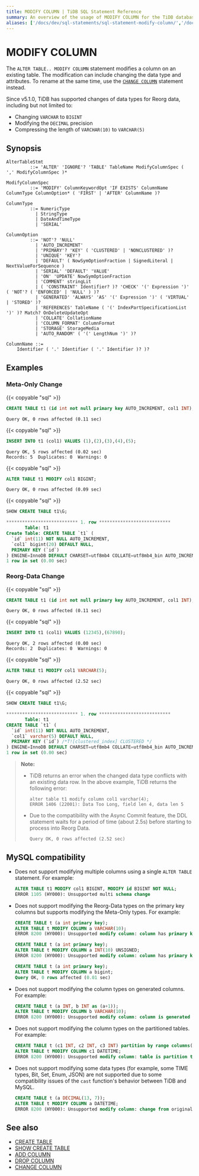 ```yaml
---
title: MODIFY COLUMN | TiDB SQL Statement Reference
summary: An overview of the usage of MODIFY COLUMN for the TiDB database.
aliases: ['/docs/dev/sql-statements/sql-statement-modify-column/','/docs/dev/reference/sql/statements/modify-column/']
---
```


# MODIFY COLUMN

The `ALTER TABLE.. MODIFY COLUMN` statement modifies a column on an existing table. The modification can include changing the data type and attributes. To rename at the same time, use the [`CHANGE COLUMN`](/sql-statements/sql-statement-change-column.md) statement instead.

Since v5.1.0, TiDB has supported changes of data types for Reorg data, including but not limited to:

- Changing `VARCHAR` to `BIGINT`
- Modifying the `DECIMAL` precision
- Compressing the length of `VARCHAR(10)` to `VARCHAR(5)`

## Synopsis

```ebnf+diagram
AlterTableStmt
         ::= 'ALTER' 'IGNORE'? 'TABLE' TableName ModifyColumnSpec ( ',' ModifyColumnSpec )*

ModifyColumnSpec
         ::= 'MODIFY' ColumnKeywordOpt 'IF EXISTS' ColumnName ColumnType ColumnOption* ( 'FIRST' | 'AFTER' ColumnName )?

ColumnType
         ::= NumericType
           | StringType
           | DateAndTimeType
           | 'SERIAL'

ColumnOption
         ::= 'NOT'? 'NULL'
           | 'AUTO_INCREMENT'
           | 'PRIMARY'? 'KEY' ( 'CLUSTERED' | 'NONCLUSTERED' )?
           | 'UNIQUE' 'KEY'?
           | 'DEFAULT' ( NowSymOptionFraction | SignedLiteral | NextValueForSequence )
           | 'SERIAL' 'DEFAULT' 'VALUE'
           | 'ON' 'UPDATE' NowSymOptionFraction
           | 'COMMENT' stringLit
           | ( 'CONSTRAINT' Identifier? )? 'CHECK' '(' Expression ')' ( 'NOT'? ( 'ENFORCED' | 'NULL' ) )?
           | 'GENERATED' 'ALWAYS' 'AS' '(' Expression ')' ( 'VIRTUAL' | 'STORED' )?
           | 'REFERENCES' TableName ( '(' IndexPartSpecificationList ')' )? Match? OnDeleteUpdateOpt
           | 'COLLATE' CollationName
           | 'COLUMN_FORMAT' ColumnFormat
           | 'STORAGE' StorageMedia
           | 'AUTO_RANDOM' ( '(' LengthNum ')' )?

ColumnName ::=
    Identifier ( '.' Identifier ( '.' Identifier )? )?
```

## Examples

### Meta-Only Change

{{< copyable "sql" >}}

```sql
CREATE TABLE t1 (id int not null primary key AUTO_INCREMENT, col1 INT);
```

```
Query OK, 0 rows affected (0.11 sec)
```

{{< copyable "sql" >}}

```sql
INSERT INTO t1 (col1) VALUES (1),(2),(3),(4),(5);
```

```
Query OK, 5 rows affected (0.02 sec)
Records: 5  Duplicates: 0  Warnings: 0
```

{{< copyable "sql" >}}

```sql
ALTER TABLE t1 MODIFY col1 BIGINT;
```

```
Query OK, 0 rows affected (0.09 sec)
```

{{< copyable "sql" >}}

```sql
SHOW CREATE TABLE t1\G;
```

```sql
*************************** 1. row ***************************
       Table: t1
Create Table: CREATE TABLE `t1` (
  `id` int(11) NOT NULL AUTO_INCREMENT,
  `col1` bigint(20) DEFAULT NULL,
  PRIMARY KEY (`id`)
) ENGINE=InnoDB DEFAULT CHARSET=utf8mb4 COLLATE=utf8mb4_bin AUTO_INCREMENT=30001
1 row in set (0.00 sec)
```

### Reorg-Data Change

{{< copyable "sql" >}}

```sql
CREATE TABLE t1 (id int not null primary key AUTO_INCREMENT, col1 INT);
```

```
Query OK, 0 rows affected (0.11 sec)
```

{{< copyable "sql" >}}

```sql
INSERT INTO t1 (col1) VALUES (12345),(67890);
```

```
Query OK, 2 rows affected (0.00 sec)
Records: 2  Duplicates: 0  Warnings: 0
```

{{< copyable "sql" >}}

```sql
ALTER TABLE t1 MODIFY col1 VARCHAR(5);
```

```
Query OK, 0 rows affected (2.52 sec)
```

{{< copyable "sql" >}}

```sql
SHOW CREATE TABLE t1\G;
```

```sql
*************************** 1. row ***************************
       Table: t1
CREATE TABLE `t1` (
  `id` int(11) NOT NULL AUTO_INCREMENT,
  `col1` varchar(5) DEFAULT NULL,
  PRIMARY KEY (`id`) /*T![clustered_index] CLUSTERED */
) ENGINE=InnoDB DEFAULT CHARSET=utf8mb4 COLLATE=utf8mb4_bin AUTO_INCREMENT=30001
1 row in set (0.00 sec)
```

> **Note:**
>
> - TiDB returns an error when the changed data type conflicts with an existing data row. In the above example, TiDB returns the following error:
>
>    ```
>    alter table t1 modify column col1 varchar(4);
>    ERROR 1406 (22001): Data Too Long, field len 4, data len 5
>    ```
>
> - Due to the compatibility with the Async Commit feature, the DDL statement waits for a period of time (about 2.5s) before starting to process into Reorg Data.
>
>    ```
>    Query OK, 0 rows affected (2.52 sec)
>    ```

## MySQL compatibility

* Does not support modifying multiple columns using a single `ALTER TABLE` statement. For example:

    ```sql
    ALTER TABLE t1 MODIFY col1 BIGINT, MODIFY id BIGINT NOT NULL;
    ERROR 1105 (HY000): Unsupported multi schema change
    ```

* Does not support modifying the Reorg-Data types on the primary key columns but supports modifying the Meta-Only types. For example:

    ```sql
    CREATE TABLE t (a int primary key);
    ALTER TABLE t MODIFY COLUMN a VARCHAR(10);
    ERROR 8200 (HY000): Unsupported modify column: column has primary key flag
    ```

    ```sql
    CREATE TABLE t (a int primary key);
    ALTER TABLE t MODIFY COLUMN a INT(10) UNSIGNED;
    ERROR 8200 (HY000): Unsupported modify column: column has primary key flag
    ```

    ```sql
    CREATE TABLE t (a int primary key);
    ALTER TABLE t MODIFY COLUMN a bigint;
    Query OK, 0 rows affected (0.01 sec)
    ```

* Does not support modifying the column types on generated columns. For example:

    ```sql
    CREATE TABLE t (a INT, b INT as (a+1));
    ALTER TABLE t MODIFY COLUMN b VARCHAR(10);
    ERROR 8200 (HY000): Unsupported modify column: column is generated
    ```

* Does not support modifying the column types on the partitioned tables. For example:

    ```sql
    CREATE TABLE t (c1 INT, c2 INT, c3 INT) partition by range columns(c1) ( partition p0 values less than (10), partition p1 values less than (maxvalue));
    ALTER TABLE t MODIFY COLUMN c1 DATETIME;
    ERROR 8200 (HY000): Unsupported modify column: table is partition table
    ```

* Does not support modifying some data types (for example, some TIME types, Bit, Set, Enum, JSON) are not supported due to some compatibility issues of the `cast` function's behavior between TiDB and MySQL.

    ```sql
    CREATE TABLE t (a DECIMAL(13, 7));
    ALTER TABLE t MODIFY COLUMN a DATETIME;
    ERROR 8200 (HY000): Unsupported modify column: change from original type decimal(13,7) to datetime is currently unsupported yet
    ```

## See also

* [CREATE TABLE](/sql-statements/sql-statement-create-table.md)
* [SHOW CREATE TABLE](/sql-statements/sql-statement-show-create-table.md)
* [ADD COLUMN](/sql-statements/sql-statement-add-column.md)
* [DROP COLUMN](/sql-statements/sql-statement-drop-column.md)
* [CHANGE COLUMN](/sql-statements/sql-statement-change-column.md)
